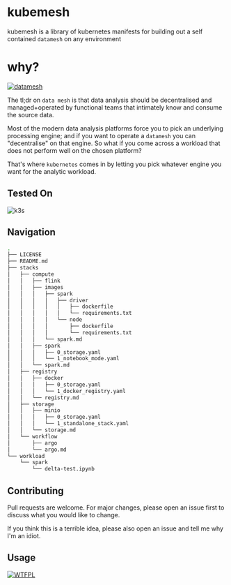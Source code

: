 # kubemesh
 kubemesh is a library of kubernetes manifests for building out a self contained `datamesh` on any environment

 # why?
[![datamesh](https://img.shields.io/badge/datamesh-engine%20agnostic-darkgreen)](https://www.thoughtworks.com/what-we-do/data-and-ai/data-mesh)

The tl;dr on `data mesh` is that data analysis should be decentralised and managed+operated by functional teams that intimately know and consume the source data.

Most of the modern data analysis platforms force you to pick an underlying processing engine; and if you want to operate a `datamesh` you can "decentralise" on that engine. So what if you come across a workload that does not perform well on the chosen platform?

That's where `kubernetes` comes in by letting you pick whatever engine you want for the analytic workload. 

## Tested On
![k3s](https://img.shields.io/badge/kubernetes-v1.22.3%2Bk3s1-blue)

## Navigation

```bash
.
├── LICENSE
├── README.md
├── stacks
│   ├── compute
│   │   ├── flink
│   │   ├── images
│   │   │   ├── spark
│   │   │   │   ├── driver
│   │   │   │   │   ├── dockerfile
│   │   │   │   │   └── requirements.txt
│   │   │   │   └── node
│   │   │   │       ├── dockerfile
│   │   │   │       └── requirements.txt
│   │   │   └── spark.md
│   │   ├── spark
│   │   │   ├── 0_storage.yaml
│   │   │   └── 1_notebook_mode.yaml
│   │   └── spark.md
│   ├── registry
│   │   ├── docker
│   │   │   ├── 0_storage.yaml
│   │   │   └── 1_docker_registry.yaml
│   │   └── registry.md
│   ├── storage
│   │   ├── minio
│   │   │   ├── 0_storage.yaml
│   │   │   └── 1_standalone_stack.yaml
│   │   └── storage.md
│   └── workflow
│       ├── argo
│       └── argo.md
└── workload
    └── spark
        └── delta-test.ipynb
```



## Contributing
Pull requests are welcome. For major changes, please open an issue first to discuss what you would like to change.

If you think this is a terrible idea, please also open an issue and tell me why I'm an idiot.

## Usage
<a href="./LICENSE"><img
       src="https://img.shields.io/badge/LICENSE-WTFPL-black"
       alt="WTFPL" /></a>

